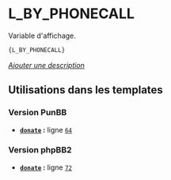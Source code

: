 # L_BY_PHONECALL


Variable d'affichage.

```html
{L_BY_PHONECALL}
```

[*Ajouter une description*](https://fa-tvars.appspot.com/var/L_BY_PHONECALL)

## Utilisations dans les templates

### Version PunBB
* __[`donate`](../tpl/var/punbb/donate.md#readme) :__ ligne [`64`](../tpl/src/punbb/donate.tpl#L64)

### Version phpBB2
* __[`donate`](../tpl/var/subsilver/donate.md#readme) :__ ligne [`72`](../tpl/src/subsilver/donate.tpl#L72)